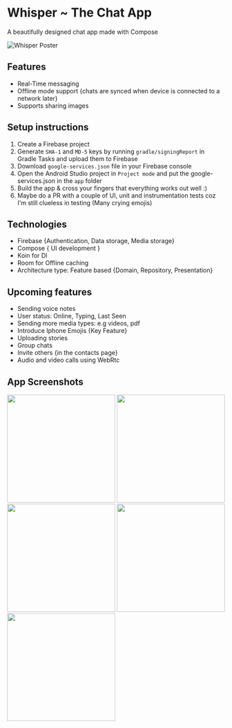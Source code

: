 # Whisper ~ The Chat App
 A beautifully designed chat app made with Compose
 
![Whisper Poster](https://github.com/DaChelimo/Whisper/assets/62815445/7159491d-e253-4b09-b92d-7aa77f98a1f3)

## Features
- Real-Time messaging
- Offline mode support {chats are synced when device is connected to a network later}
- Supports sharing images

## Setup instructions
1) Create a Firebase project
2) Generate `SHA-1` and `MD-5` keys by running `gradle/signingReport` in Gradle Tasks and upload them to Firebase
3) Download `google-services.json` file in your Firebase console
4) Open the Android Studio project in `Project mode` and put the google-services.json in the `app` folder
5) Build the app & cross your fingers that everything works out well :)
6) Maybe do a PR with a couple of UI, unit and instrumentation tests coz I'm still clueless in testing (Many crying emojis)

## Technologies
- Firebase {Authentication, Data storage, Media storage}
- Compose { UI development }
- Koin for DI
- Room for Offline caching
- Architecture type: Feature based {Domain, Repository, Presentation}

## Upcoming features
- Sending voice notes
- User status: Online, Typing, Last Seen
- Sending more media types: e.g videos, pdf
- Introduce Iphone Emojis {Key Feature}
- Uploading stories
- Group chats
- Invite others {in the contacts page}
- Audio and video calls using WebRtc

## App Screenshots

<img src="https://github.com/DaChelimo/Whisper/assets/62815445/2874f637-f023-47c3-a982-276fe97aac28" width="250">
<img src="https://github.com/DaChelimo/Whisper/assets/62815445/724ef083-a3a2-4178-a68c-4be07fc696d1" width="250">
<img src="https://github.com/DaChelimo/Whisper/assets/62815445/5a7925d7-76fb-4aa1-aae2-6849929f6598" width="250">
<img src="https://github.com/DaChelimo/Whisper/assets/62815445/ee09cb65-18c5-43d4-8696-2bfc68e7a1d9" width="250">
<img src="https://github.com/DaChelimo/Whisper/assets/62815445/4e92428c-8581-4c5c-9539-682c49ccfd85" width="250">

